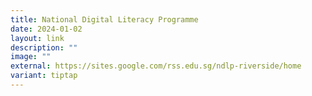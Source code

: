 ```yaml
---
title: National Digital Literacy Programme
date: 2024-01-02
layout: link
description: ""
image: ""
external: https://sites.google.com/rss.edu.sg/ndlp-riverside/home
variant: tiptap
---
```

